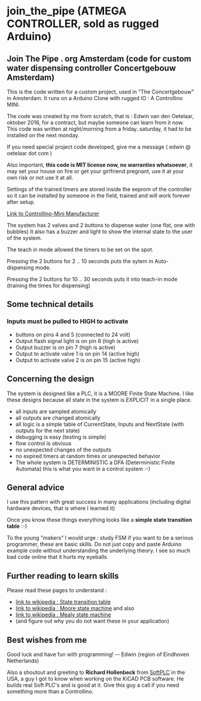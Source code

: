 # join_the_pipe (ATMEGA CONTROLLER, sold as rugged Arduino)

## Join The Pipe . org Amsterdam (code for custom water dispensing controller Concertgebouw Amsterdam)

This is the code written for a custom project, used in "The Concertgebouw"  in Amsterdam.
It runs on a Arduino Clone with rugged IO : A Controllino MINI.

The code was created by me from scratch, that is : Edwin van den Oetelaar, oktober 2016, for a contract, but maybe someone can learn from it now.
This code was written at night/morning from a friday..saturday, it had to be installed on the next monday.

If you need special project code developed, give me a message ( edwin @ oetelaar dot com )

Also important, __this code is MIT license now, no warranties whatsoever__, it may set your house on fire or get your girlfriend pregnant, use it at your own risk or not use it at all.

Settings of the trained timers are stored inside the eeprom of the controller so it can be installed by someone in the field, trained and will work forever after setup.

[Link to Controllino-Mini Manufacturer](https://www.controllino.biz/product/controllino-mini/)

The system has 2 valves and 2 buttons to dispense water (one flat, one with bubbles)
It also has a buzzer and light to show the internal state to the user of the system.

The teach in mode allowed the timers to be set on the spot.

Pressing the 2 buttons for 2 .. 10 seconds puts the sytem in Auto-dispensing mode.

Pressing the 2 buttons for 10 .. 30 seconds puts it into teach-in mode (training the times for dispensing)

## Some technical details

### Inputs must be pulled to HIGH to activate

* buttons on pins 4 and 5 (connected to 24 volt)
* Output flash signal light is on pin 6 (high is active)
* Output buzzer is on pin 7 (high is active)
* Output to activate valve 1 is on pin 14 (active high)
* Output to activate valve 2 is on pin 15 (active high)

## Concerning the design

The system is designed like a PLC, it is a MOORE Finite State Machine.
I like these designs because all state in the system is EXPLICIT in a single place.

* all inputs are sampled atomically
* all outputs are changed atomically
* all logic is a simple table of CurrentState, Inputs and NextState (with outputs for the next state)
* debugging is easy (testing is simple)
* flow control is obvious
* no unexpected changes of the outputs
* no expired timers at random times or unexpected behavior
* The whole system is DETERMINISTIC a DFA (Deterministic Finite Automata) this is what you want in a control system :-)

## General advice

I use this pattern with great success in many applications (including digital hardware devices, that is where I learned it)

Once you know these things everything looks like a __simple state transition table__ :-)

To the young "makers" I would urge : study FSM if you want to be a serious programmer, these are basic skills. Do not just copy and paste Arduino example code without understanding the underlying theory. I see so much bad code online that it hurts my eyeballs.

## Further reading to learn skills

Please read these pages to understand :

* [link to wikipedia : State transition table](https://en.wikipedia.org/wiki/State-transition_table) 
* [link to wikipedia : Moore state machine](https://en.wikipedia.org/wiki/Moore_machine) and also
* [link to wikipedia : Mealy state machine](https://en.wikipedia.org/wiki/Mealy_machine)
* (and figure out why you do not want these in your application)

## Best wishes from me

Good luck and have fun with programming!
-- Edwin (region of Eindhoven Netherlands)

Also a shoutout and greeting to __Richard Hollenbeck__ from [SoftPLC](http://www.softplc.com/products/controllers/) in the USA, a guy I got to know when working on the KiCAD PCB software. 
He builds real Soft PLC's and is good at it. Give this guy a call if you need something more than a Controllino.
